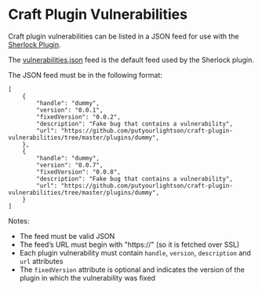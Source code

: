 # Craft Plugin Vulnerabilities

Craft plugin vulnerabilities can be listed in a JSON feed for use with the [Sherlock Plugin](https://www.putyourlightson.net/craft-sherlock). 

The [vulnerabilities.json](https://github.com/putyourlightson/craft-plugin-vulnerabilities/blob/master/vulnerabilities.json) feed is the default feed used by the Sherlock plugin.

The JSON feed must be in the following format:

    [
        {
	        "handle": "dummy",
		    "version": "0.0.1",
		    "fixedVersion": "0.0.2",
		    "description": "Fake bug that contains a vulnerability",
		    "url": "https://github.com/putyourlightson/craft-plugin-vulnerabilities/tree/master/plugins/dummy",
        },
        {
	        "handle": "dummy",
		    "version": "0.0.7",
		    "fixedVersion": "0.0.8",
		    "description": "Fake bug that contains a vulnerability",
		    "url": "https://github.com/putyourlightson/craft-plugin-vulnerabilities/tree/master/plugins/dummy",
        }
    ]

Notes:
- The feed must be valid JSON
- The feed’s URL must begin with "https://" (so it is fetched over SSL)
- Each plugin vulnerability must contain `handle`, `version`, `description` and `url` attributes
- The `fixedVersion` attribute is optional and indicates the version of the plugin in which the vulnerability was fixed
